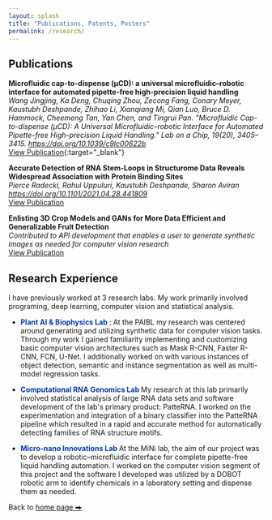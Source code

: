 ```yaml
---
layout: splash
title: "Publications, Patents, Posters"
permalink: /research/
---
```

## Publications

__Microfluidic cap-to-dispense (μCD): a universal microfluidic–robotic interface for automated pipette-free high-precision liquid handling__  
*Wang Jingjing, Ka Deng, Chuqing Zhou, Zecong Fang, Conary Meyer, Kaustubh Deshpande, Zhihao Li, Xianqiang Mi, Qian Luo, Bruce D. Hammock, Cheemeng Tan, Yan Chen, and Tingrui Pan. "Microfluidic Cap-to-dispense (μCD): A Universal Microfluidic–robotic Interface for Automated Pipette-free High-precision Liquid Handling." Lab on a Chip, 19(20), 3405–3415. https://doi.org/10.1039/c9lc00622b*  
[View Publication](https://pubs.rsc.org/en/content/articlelanding/2019/lc/c9lc00622b#!divAbstract){:target="_blank"}


__Accurate Detection of RNA Stem-Loops in Structurome Data Reveals Widespread Association with Protein Binding Sites__  
*Pierce Radecki, Rahul Uppuluri, Kaustubh Deshpande, Sharon Aviran  
https://doi.org/10.1101/2021.04.28.441809*  
[View Publication](https://www.tandfonline.com/doi/full/10.1080/15476286.2021.1971382) 

__Enlisting 3D Crop Models and GANs for More Data Efficient and Generalizable Fruit Detection__  
*Contributed to API development that enables a user to generate synthetic images as needed for computer vision research*  
[View Publication](https://deepai.org/publication/enlisting-3d-crop-models-and-gans-for-more-data-efficient-and-generalizable-fruit-detection)

## Research Experience

I have previously worked at 3 research labs. My work primarily involved programing, deep learning, computer vision and statistical analysis. 

- **<span style="color:rgb(5, 58, 170)"> Plant AI & Biophysics Lab </span>**: At the PAIBL my research was centered around generating and utilizing synthetic data for computer vision tasks. Through my work I gained familiarity implementing and customizing basic computer vision architectures such as Mask R-CNN, Faster R-CNN, FCN, U-Net. I additionally worked on with various instances of object detection, semantic and instance segmentation as well as multi-model regression tasks.

- **<span style="color:rgb(5, 58, 170)"> Computational RNA Genomics Lab </span>** My research at this lab primarily involved statistical analysis of large RNA data sets and software development of the lab's primary product: PatteRNA. I worked on the experimentation and integration of a binary classifier into the PatteRNA pipeline which resulted in a rapid and accurate method for automatically detecting families of RNA structure motifs.


- **<span style="color:rgb(5, 58, 170)"> Micro-nano Innovations Lab </span>** At the MiNi lab, the aim of our project was to develop a robotic–microfluidic interface for complete pipette-free liquid handling automation. I worked on the computer vision segment of this project and the software I developed was utilized by a DOBOT robotic arm to identify chemicals in a laboratory setting and dispense them as needed. 






Back to [home page ⮕](/index)